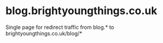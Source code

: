 # blog.brightyoungthings.co.uk
Single page for redirect traffic from blog.* to brightyoungthings.co.uk/blog/*
